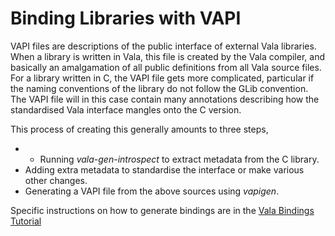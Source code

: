 # Binding Libraries with VAPI

VAPI files are descriptions of the public interface of external Vala libraries. When a library is written in Vala, this file is created by the Vala compiler, and basically an amalgamation of all public definitions from all Vala source files. For a library written in C, the VAPI file gets more complicated, particular if the naming conventions of the library do not follow the GLib convention. The VAPI file will in this case contain many annotations describing how the standardised Vala interface mangles onto the C version. 

This process of creating this generally amounts to three steps, 

-   -   Running *vala-gen-introspect* to extract metadata from the C library. 
-   Adding extra metadata to standardise the interface or make various other changes. 
-   Generating a VAPI file from the above sources using *vapigen*.

Specific instructions on how to generate bindings are in the [Vala Bindings Tutorial](/Projects/Vala/Bindings) 
